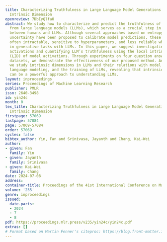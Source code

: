 ```yaml
---
title: Characterizing Truthfulness in Large Language Model Generations with Local
  Intrinsic Dimension
openreview: 7DbIyQlfaO
abstract: We study how to characterize and predict the truthfulness of texts generated
  from large language models (LLMs), which serves as a crucial step in building trust
  between humans and LLMs. Although several approaches based on entropy or verbalized
  uncertainty have been proposed to calibrate model predictions, these methods are
  often intractable, sensitive to hyperparameters, and less reliable when applied
  in generative tasks with LLMs. In this paper, we suggest investigating internal
  activations and quantifying LLM’s truthfulness using the local intrinsic dimension
  (LID) of model activations. Through experiments on four question answering (QA)
  datasets, we demonstrate the effectiveness of our proposed method. Additionally,
  we study intrinsic dimensions in LLMs and their relations with model layers, autoregressive
  language modeling, and the training of LLMs, revealing that intrinsic dimensions
  can be a powerful approach to understanding LLMs.
layout: inproceedings
series: Proceedings of Machine Learning Research
publisher: PMLR
issn: 2640-3498
id: yin24c
month: 0
tex_title: Characterizing Truthfulness in Large Language Model Generations with Local
  Intrinsic Dimension
firstpage: 57069
lastpage: 57084
page: 57069-57084
order: 57069
cycles: false
bibtex_author: Yin, Fan and Srinivasa, Jayanth and Chang, Kai-Wei
author:
- given: Fan
  family: Yin
- given: Jayanth
  family: Srinivasa
- given: Kai-Wei
  family: Chang
date: 2024-07-08
address:
container-title: Proceedings of the 41st International Conference on Machine Learning
volume: '235'
genre: inproceedings
issued:
  date-parts:
  - 2024
  - 7
  - 8
pdf: https://proceedings.mlr.press/v235/yin24c/yin24c.pdf
extras: []
# Format based on Martin Fenner's citeproc: https://blog.front-matter.io/posts/citeproc-yaml-for-bibliographies/
---
```

